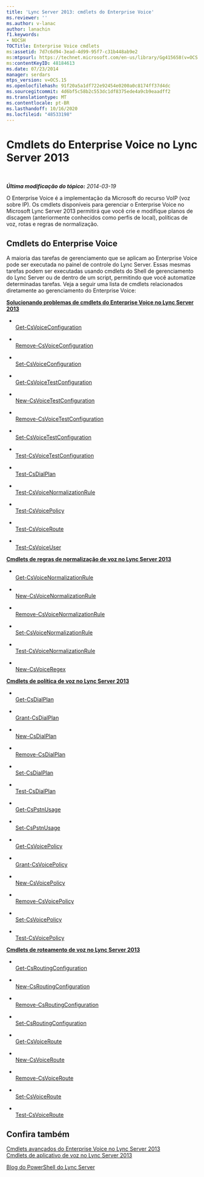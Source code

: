 ```yaml
---
title: 'Lync Server 2013: cmdlets do Enterprise Voice'
ms.reviewer: ''
ms.author: v-lanac
author: lanachin
f1.keywords:
- NOCSH
TOCTitle: Enterprise Voice cmdlets
ms:assetid: 7d7c6d94-3ead-4d99-95f7-c31b448ab9e2
ms:mtpsurl: https://technet.microsoft.com/en-us/library/Gg415658(v=OCS.15)
ms:contentKeyID: 48184613
ms.date: 07/23/2014
manager: serdars
mtps_version: v=OCS.15
ms.openlocfilehash: 91f20a5a1df722e92454e0200a0c8174ff37d4dc
ms.sourcegitcommit: 4d6bf5c58b2c553dc1df8375ede4a9cb9eaadff2
ms.translationtype: MT
ms.contentlocale: pt-BR
ms.lasthandoff: 10/16/2020
ms.locfileid: "48533198"
---
```

# <a name="enterprise-voice-cmdlets-in-lync-server-2013"></a>Cmdlets do Enterprise Voice no Lync Server 2013

<div data-xmlns="http://www.w3.org/1999/xhtml">

<div class="topic" data-xmlns="http://www.w3.org/1999/xhtml" data-msxsl="urn:schemas-microsoft-com:xslt" data-cs="https://msdn.microsoft.com/">

<div data-asp="https://msdn2.microsoft.com/asp">



</div>

<div id="mainSection">

<div id="mainBody">

<span> </span>

_**Última modificação do tópico:** 2014-03-19_

O Enterprise Voice é a implementação da Microsoft do recurso VoIP (voz sobre IP). Os cmdlets disponíveis para gerenciar o Enterprise Voice no Microsoft Lync Server 2013 permitirá que você crie e modifique planos de discagem (anteriormente conhecidos como perfis de local), políticas de voz, rotas e regras de normalização.

<div>

## <a name="enterprise-voice-cmdlets"></a>Cmdlets do Enterprise Voice

A maioria das tarefas de gerenciamento que se aplicam ao Enterprise Voice pode ser executada no painel de controle do Lync Server. Essas mesmas tarefas podem ser executadas usando cmdlets do Shell de gerenciamento do Lync Server ou de dentro de um script, permitindo que você automatize determinadas tarefas. Veja a seguir uma lista de cmdlets relacionados diretamente ao gerenciamento do Enterprise Voice:

**[Solucionando problemas de cmdlets do Enterprise Voice no Lync Server 2013](lync-server-2013-troubleshooting-enterprise-voice-cmdlets.md)**

  - <span></span>  
    [Get-CsVoiceConfiguration](https://technet.microsoft.com/library/Gg398815(v=OCS.15))

  - <span></span>  
    [Remove-CsVoiceConfiguration](https://technet.microsoft.com/library/Gg398804(v=OCS.15))

  - <span></span>  
    [Set-CsVoiceConfiguration](https://technet.microsoft.com/library/Gg398967(v=OCS.15))

<!-- end list -->

  - <span></span>  
    [Get-CsVoiceTestConfiguration](https://technet.microsoft.com/library/Gg412957(v=OCS.15))

  - <span></span>  
    [New-CsVoiceTestConfiguration](https://technet.microsoft.com/library/Gg398961(v=OCS.15))

  - <span></span>  
    [Remove-CsVoiceTestConfiguration](https://technet.microsoft.com/library/Gg412813(v=OCS.15))

  - <span></span>  
    [Set-CsVoiceTestConfiguration](https://technet.microsoft.com/library/Gg398614(v=OCS.15))

  - <span></span>  
    [Test-CsVoiceTestConfiguration](https://technet.microsoft.com/library/Gg398260(v=OCS.15))

<!-- end list -->

  - <span></span>  
    [Test-CsDialPlan](https://technet.microsoft.com/library/Gg399024(v=OCS.15))

<!-- end list -->

  - <span></span>  
    [Test-CsVoiceNormalizationRule](https://technet.microsoft.com/library/Gg399003(v=OCS.15))

<!-- end list -->

  - <span></span>  
    [Test-CsVoicePolicy](https://technet.microsoft.com/library/Gg398310(v=OCS.15))

<!-- end list -->

  - <span></span>  
    [Test-CsVoiceRoute](https://technet.microsoft.com/library/Gg425873(v=OCS.15))

<!-- end list -->

  - <span></span>  
    [Test-CsVoiceUser](https://technet.microsoft.com/library/Gg413013(v=OCS.15))

**[Cmdlets de regras de normalização de voz no Lync Server 2013](lync-server-2013-voice-normalization-rules-cmdlets.md)**

  - <span></span>  
    [Get-CsVoiceNormalizationRule](https://technet.microsoft.com/library/Gg398393(v=OCS.15))

  - <span></span>  
    [New-CsVoiceNormalizationRule](https://technet.microsoft.com/library/Gg398240(v=OCS.15))

  - <span></span>  
    [Remove-CsVoiceNormalizationRule](https://technet.microsoft.com/library/Gg398501(v=OCS.15))

  - <span></span>  
    [Set-CsVoiceNormalizationRule](https://technet.microsoft.com/library/Gg398491(v=OCS.15))

  - <span></span>  
    [Test-CsVoiceNormalizationRule](https://technet.microsoft.com/library/Gg399003(v=OCS.15))

<!-- end list -->

  - <span></span>  
    [New-CsVoiceRegex](https://technet.microsoft.com/library/Gg412751(v=OCS.15))

**[Cmdlets de política de voz no Lync Server 2013](lync-server-2013-voice-policy-cmdlets.md)**

  - <span></span>  
    [Get-CsDialPlan](https://technet.microsoft.com/library/Gg413043(v=OCS.15))

  - <span></span>  
    [Grant-CsDialPlan](https://technet.microsoft.com/library/Gg398547(v=OCS.15))

  - <span></span>  
    [New-CsDialPlan](https://technet.microsoft.com/library/Gg425860(v=OCS.15))

  - <span></span>  
    [Remove-CsDialPlan](https://technet.microsoft.com/library/Gg398791(v=OCS.15))

  - <span></span>  
    [Set-CsDialPlan](https://technet.microsoft.com/library/Gg398644(v=OCS.15))

  - <span></span>  
    [Test-CsDialPlan](https://technet.microsoft.com/library/Gg399024(v=OCS.15))

<!-- end list -->

  - <span></span>  
    [Get-CsPstnUsage](https://technet.microsoft.com/library/Gg412734(v=OCS.15))

  - <span></span>  
    [Set-CsPstnUsage](https://technet.microsoft.com/library/Gg399069(v=OCS.15))

<!-- end list -->

  - <span></span>  
    [Get-CsVoicePolicy](https://technet.microsoft.com/library/Gg398101(v=OCS.15))

  - <span></span>  
    [Grant-CsVoicePolicy](https://technet.microsoft.com/library/Gg398828(v=OCS.15))

  - <span></span>  
    [New-CsVoicePolicy](https://technet.microsoft.com/library/Gg425856(v=OCS.15))

  - <span></span>  
    [Remove-CsVoicePolicy](https://technet.microsoft.com/library/Gg398309(v=OCS.15))

  - <span></span>  
    [Set-CsVoicePolicy](https://technet.microsoft.com/library/Gg399021(v=OCS.15))

  - <span></span>  
    [Test-CsVoicePolicy](https://technet.microsoft.com/library/Gg398310(v=OCS.15))

**[Cmdlets de roteamento de voz no Lync Server 2013](lync-server-2013-voice-routing-cmdlets.md)**

  - <span></span>  
    [Get-CsRoutingConfiguration](https://technet.microsoft.com/library/Gg425851(v=OCS.15))

  - <span></span>  
    [New-CsRoutingConfiguration](https://technet.microsoft.com/library/Gg399056(v=OCS.15))

  - <span></span>  
    [Remove-CsRoutingConfiguration](https://technet.microsoft.com/library/Gg398643(v=OCS.15))

  - <span></span>  
    [Set-CsRoutingConfiguration](https://technet.microsoft.com/library/Gg412811(v=OCS.15))

<!-- end list -->

  - <span></span>  
    [Get-CsVoiceRoute](https://technet.microsoft.com/library/Gg425926(v=OCS.15))

  - <span></span>  
    [New-CsVoiceRoute](https://technet.microsoft.com/library/Gg398197(v=OCS.15))

  - <span></span>  
    [Remove-CsVoiceRoute](https://technet.microsoft.com/library/Gg398468(v=OCS.15))

  - <span></span>  
    [Set-CsVoiceRoute](https://technet.microsoft.com/library/Gg412893(v=OCS.15))

  - <span></span>  
    [Test-CsVoiceRoute](https://technet.microsoft.com/library/Gg425873(v=OCS.15))

</div>

<div>

## <a name="see-also"></a>Confira também


[Cmdlets avançados do Enterprise Voice no Lync Server 2013](lync-server-2013-advanced-enterprise-voice-cmdlets.md)  
[Cmdlets de aplicativo de voz no Lync Server 2013](lync-server-2013-voice-application-cmdlets.md)  


[Blog do PowerShell do Lync Server](https://go.microsoft.com/fwlink/p/?linkid=203150)  
  

</div>

</div>

<span> </span>

</div>

</div>

</div>


